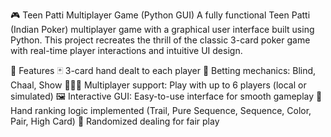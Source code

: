 🎮 Teen Patti Multiplayer Game (Python GUI)
A fully functional Teen Patti (Indian Poker) multiplayer game with a graphical user interface built using Python. This project recreates the thrill of the classic 3-card poker game with real-time player interactions and intuitive UI design.

🚀 Features
🃏 3-card hand dealt to each player
💸 Betting mechanics: Blind, Chaal, Show
🧑‍🤝‍🧑 Multiplayer support: Play with up to 6 players (local or simulated)
🖼️ Interactive GUI: Easy-to-use interface for smooth gameplay
🧠 Hand ranking logic implemented (Trail, Pure Sequence, Sequence, Color, Pair, High Card)
🎲 Randomized dealing for fair play
